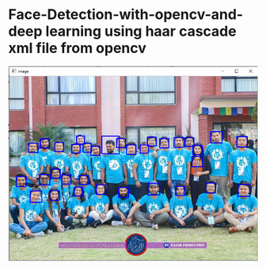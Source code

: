 # Face-Detection-with-opencv-and-deep learning using haar cascade xml file from opencv

![alt text](https://github.com/thelc127/Face-Detection-with-opencv-and-python/blob/master/result.png)
